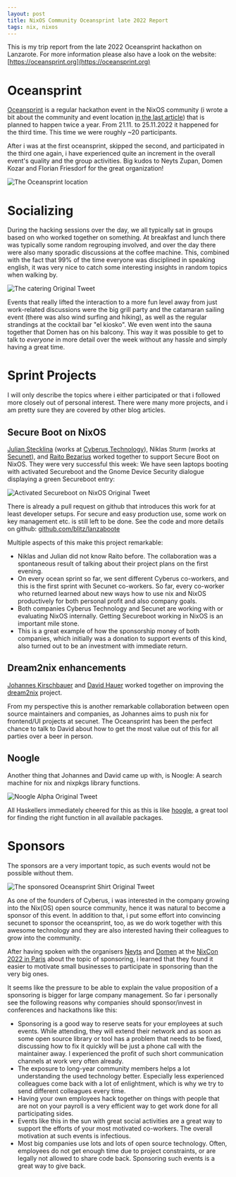 ```yaml
---
layout: post
title: NixOS Community Oceansprint late 2022 Report
tags: nix, nixos
---
```


This is my trip report from the late 2022 Oceansprint hackathon on Lanzarote.
For more information please also have a look on the website:
[https://oceansprint.org](https://oceansprint.org)

<!--more-->

# Oceansprint

[Oceansprint](https://oceansprint.org) is a regular hackathon event in the
NixOS community (i wrote a bit about the community and event location
[in the last article](/2021/12/12/nix-community-oceansprint-report))
that is planned to happen twice a year.
From 21.11. to 25.11.2022 it happened for the third time.
This time we were roughly ~20 participants.

After i was at the first oceansprint, skipped the second, and participated in
the third one again, i have experienced quite an increment in the overall
event's quality and the group activities.
Big kudos to Neyts Zupan, Domen Kozar and Florian Friesdorf for the great
organization!

![The Oceansprint location](/images/2021-12-oceansprint-location.jpg)

# Socializing

During the hacking sessions over the day, we all typically sat in groups based
on who worked together on something.
At breakfast and lunch there was typically some random regrouping involved,
and over the day there were also many sporadic discussions at the coffee
machine.
This, combined with the fact that 99% of the time everyone was disciplined in
speaking english, it was very nice to catch some interesting insights in
random topics when walking by.

![The catering [Original Tweet](https://twitter.com/nzupan/status/1594653961419644932)](/images/2022-oceansprint3-buffet.jpg)

Events that really lifted the interaction to a more fun level away from just
work-related discussions were the big grill party and the catamaran sailing
event (there was also wind surfing and hiking), as well as the regular
strandings at the cocktail bar "el kiosko".
We even went into the sauna together that Domen has on his balcony.
This way it was possible to get to talk to *everyone* in more detail over the
week without any hassle and simply having a great time.

# Sprint Projects

I will only describe the topics where i either participated or that i followed
more closely out of personal interest.
There were many more projects, and i am pretty sure they are covered by other
blog articles.

## Secure Boot on NixOS

[Julian Stecklina](https://twitter.com/blitzclone) (works at [Cyberus
Technology](https://cyberus-technology.de/)), Niklas Sturm (works at
[Secunet](https://www.secunet.com/)), and
[Raito Bezarius](https://twitter.com/Ra1t0_Bezar1us) worked together to support
Secure Boot on NixOS.
They were very successful this week: We have seen laptops booting with activated
Secureboot and the Gnome Device Security dialogue displaying a green
Secureboot entry:

![Activated Secureboot on NixOS [Original Tweet](https://twitter.com/blitzclone/status/1596108176914493440)](/images/2022-oceansprint3-secureboot.png)

There is already a pull request on github that introduces this work for at least
developer setups.
For secure and easy production use, some work on key management etc. is still
left to be done.
See the code and more details on github:
[github.com/blitz/lanzaboote](https://github.com/blitz/lanzaboote)

Multiple aspects of this make this project remarkable:

- Niklas and Julian did not know Raito before. The collaboration was a
  spontaneous result of talking about their project plans on the first evening.
- On every ocean sprint so far, we sent different Cyberus co-workers, and this
  is the first sprint with Secunet co-workers. So far, every co-worker who
  returned learned about new ways how to use nix and NixOS productively for both
  personal profit and also company goals.
- Both companies Cyberus Technology and Secunet are working with or evaluating
  NixOS internally. Getting Secureboot working in NixOS is an important mile
  stone.
- This is a great example of how the sponsorship money of both companies, which
  initially was a donation to support events of this kind, also turned out to be
  an investment with immediate return.

## Dream2nix enhancements

[Johannes Kirschbauer](https://github.com/hsjobeki) and
[David Hauer](https://github.com/davhau) worked together on improving the
[dream2nix](https://nix-community.github.io/dream2nix/) project.

From my perspective this is another remarkable collaboration between open source
maintainers and companies, as Johannes aims to push nix for frontend/UI projects
at secunet.
The Oceansprint has been the perfect chance to talk to David about how to get
the most value out of this for all parties over a beer in person.

## Noogle

Another thing that Johannes and David came up with, is Noogle:
A search machine for nix and nixpkgs library functions.

![Noogle Alpha [Original Tweet](https://twitter.com/domenkozar/status/1596168388195545088)](/images/2022-oceansprint3-noogle.jpg)

All Haskellers immediately cheered for this as this is like
[hoogle](https://hoogle.haskell.org/), a great tool for finding the right
function in all available packages.

# Sponsors

The sponsors are a very important topic, as such events would not be possible
without them.

![The sponsored Oceansprint Shirt [Original Tweet](https://twitter.com/domenkozar/status/1595004457653309440)](/images/2022-oceansprint3-shirt.jpg)

As one of the founders of Cyberus, i was interested in the company growing
into the Nix(OS) open source community, hence it was natural to become a sponsor
of this event.
In addition to that, i put some effort into convincing secunet to sponsor the
oceansprint, too, as we do work together with this awesome technology and they
are also interested having their colleagues to grow into the community.

After having spoken with the organisers [Neyts](https://twitter.com/nzupan) and
[Domen](https://twitter.com/domenkozar) at the
[NixCon 2022 in Paris](https://2022.nixcon.org/) about the topic of sponsoring,
i learned that they found it easier to motivate small businesses to participate
in sponsoring than the very big ones.

It seems like the pressure to be able to explain the value proposition of a
sponsoring is bigger for large company management.
So far i personally see the following reasons why companies should
sponsor/invest in conferences and hackathons like this:

- Sponsoring is a good way to reserve seats for your employees at such events.
  While attending, they will extend their network and as soon as some open
  source library or tool has a problem that needs to be fixed, discussing how
  to fix it quickly will be just a phone call with the maintainer away.
  I experienced the profit of such short communication channels at work very
  often already.
- The exposure to long-year community members helps a lot understanding the
  used technology better. Especially less experienced colleagues come back with
  a lot of enlightment, which is why we try to send different colleagues every
  time.
- Having your own employees hack together on things with people that are not on
  your payroll is a very efficient way to get work done for all participating
  sides.
- Events like this in the sun with great social activities are a great way to
  support the efforts of your most motivated co-workers. The overall motivation
  at such events is infectious.
- Most big companies use lots and lots of open source technology.
  Often, employees do not get enough time due to project constraints, or are
  legally not allowed to share code back.
  Sponsoring such events is a great way to give back.
